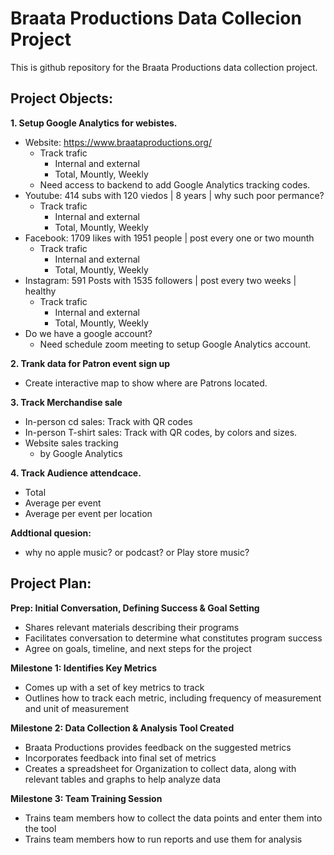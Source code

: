 # Braata Productions Data Collecion Project
This is github repository for the Braata Productions data collection project.

## Project Objects:

**1. Setup Google Analytics  for webistes.**
* Website: https://www.braataproductions.org/
    * Track trafic
       * Internal and external
       * Total, Mountly, Weekly
    * Need access to backend to add Google Analytics tracking codes.
* Youtube: 414 subs with 120 viedos | 8 years | why such poor permance?
    * Track trafic
       * Internal and external
       * Total, Mountly, Weekly
* Facebook: 1709 likes with 1951 people | post every one or two mounth 
    * Track trafic
       * Internal and external
       * Total, Mountly, Weekly
* Instagram: 591 Posts with 1535 followers | post every two weeks | healthy
    * Track trafic
       * Internal and external
       * Total, Mountly, Weekly
* Do we have a google account? 
   * Need schedule zoom meeting to setup Google Analytics account.

**2. Trank data for Patron event sign up**
* Create interactive map to show where are Patrons located.

**3. Track Merchandise sale**
* In-person cd sales: Track with QR codes
* In-person T-shirt sales: Track with QR codes, by colors and sizes.
* Website sales tracking
   * by Google Analytics
  

**4. Track Audience attendcace.**
* Total 
* Average per event
* Average per event per location

**Addtional quesion:**
* why no apple music? or podcast? or Play store music?


## Project Plan:

**Prep: Initial Conversation, Defining Success & Goal Setting**
* Shares relevant materials describing their programs
* Facilitates conversation to determine what constitutes program success
* Agree on goals, timeline, and next steps for the project

**Milestone 1: Identifies Key Metrics**
* Comes up with a set of key metrics to track
* Outlines how to track each metric, including frequency of measurement and unit of measurement

**Milestone 2: Data Collection & Analysis Tool Created**
* Braata Productions provides feedback on the suggested metrics
* Incorporates feedback into final set of metrics
* Creates a spreadsheet for Organization to collect data, along with relevant tables and graphs to help analyze data

**Milestone 3: Team Training Session**
* Trains team members how to collect the data points and enter them into the tool
* Trains team members how to run reports and use them for analysis
